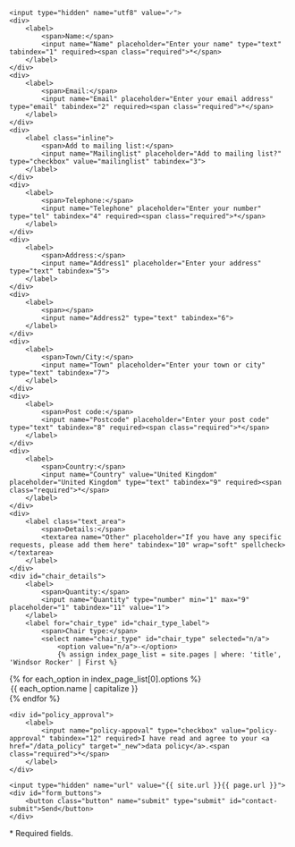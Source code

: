 <form accept-charset="UTF-8" action="https://formkeep.com/f/6e347dc423ac" method="POST">

    <input type="hidden" name="utf8" value="✓">
    <div>
        <label>
            <span>Name:</span>
            <input name="Name" placeholder="Enter your name" type="text" tabindex="1" required><span class="required">*</span>
        </label>
    </div>
    <div>
        <label>
            <span>Email:</span>
            <input name="Email" placeholder="Enter your email address" type="email" tabindex="2" required><span class="required">*</span>
        </label>
    </div>
    <div>
        <label class="inline">
            <span>Add to mailing list:</span>
            <input name="Mailinglist" placeholder="Add to mailing list?" type="checkbox" value="mailinglist" tabindex="3">
        </label>
    </div>
    <div>
        <label>
            <span>Telephone:</span>
            <input name="Telephone" placeholder="Enter your number" type="tel" tabindex="4" required><span class="required">*</span>
        </label>
    </div>
    <div>
        <label>
            <span>Address:</span>
            <input name="Address1" placeholder="Enter your address" type="text" tabindex="5">
        </label>
    </div>
    <div>
        <label>
            <span></span>
            <input name="Address2" type="text" tabindex="6">
        </label>
    </div>
    <div>
        <label>
            <span>Town/City:</span>
            <input name="Town" placeholder="Enter your town or city" type="text" tabindex="7">
        </label>
    </div>
    <div>
        <label>
            <span>Post code:</span>
            <input name="Postcode" placeholder="Enter your post code" type="text" tabindex="8" required><span class="required">*</span>
        </label>
    </div>
    <div>
        <label>
            <span>Country:</span>
            <input name="Country" value="United Kingdom" placeholder="United Kingdom" type="text" tabindex="9" required><span class="required">*</span>
        </label>
    </div>
    <div>
        <label class="text_area">
            <span>Details:</span>
            <textarea name="Other" placeholder="If you have any specific requests, please add them here" tabindex="10" wrap="soft" spellcheck></textarea>
        </label>
    </div>
    <div id="chair_details">
        <label>
            <span>Quantity:</span>
            <input name="Quantity" type="number" min="1" max="9" placeholder="1" tabindex="11" value="1">
        </label>
        <label for="chair_type" id="chair_type_label">
            <span>Chair type:</span>
            <select name="chair_type" id="chair_type" selected="n/a">
                <option value="n/a">-</option>
                {% assign index_page_list = site.pages | where: 'title', 'Windsor Rocker' | First %}
{% for each_option in index_page_list[0].options %}<option value="{{ each_option.name}}">{{ each_option.name | capitalize }}</option>{% endfor %}
            </select>
        </label>
    </div>
    
    <div id="policy_approval">
        <label>
            <input name="policy-appoval" type="checkbox" value="policy-approval" tabindex="12" required>I have read and agree to your <a href="/data_policy" target="_new">data policy</a>.<span class="required">*</span>
        </label>
    </div>

    <input type="hidden" name="url" value="{{ site.url }}{{ page.url }}">
    <div id="form_buttons">
        <button class="button" name="submit" type="submit" id="contact-submit">Send</button>
    </div>

</form>

<span class="required">*</span> Required fields.
